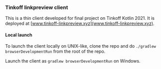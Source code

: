 ### Tinkoff linkpreview client

This is a thin client developed for final project on Tinkoff Kotlin 2021.
It is deployed at [www.tinkoff-linkpreview.xyz](www.tinkoff-linkpreview.xyz).


#### Local launch

To launch the client locally on UNIX-like, clone the repo and do `./gradlew browserDevelopmentRun` from
the root of the repo.

Launch the client as `gradlew browserDevelopmentRun` on Windows. 
